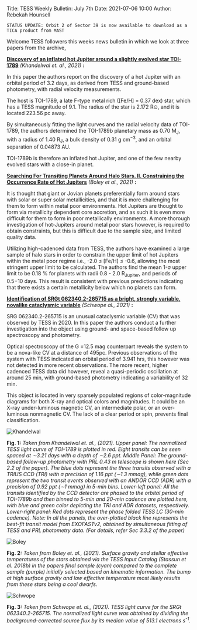 Title: TESS Weekly Bulletin: July 7th
Date: 2021-07-06 10:00
Author: Rebekah Hounsell

`STATUS UPDATE: Orbit 2 of Sector 39 is now available to download as a TICA product from MAST`

Welcome TESS followers this weeks news bulletin in which we look at three papers from the archive, 

**[Discovery of an inflated hot Jupiter around a slightly evolved star TOI-1789](https://arxiv.org/abs/2106.08660)** *(Khandelwal et. al., 2021)* **:**

In this paper the authors report on the discovery of a hot Jupiter with an orbital period of  3.2 days, as derived from TESS and ground-based photometry, with radial velocity measurements. 

The host is TOI-1789, a late F-type metal rich ([Fe/H] =  0.37 dex) star, which has a TESS magnitude of 9.1. The radius of the star is 2.172 R⊙, and it is located 223.56 pc away.

By simultaneously fitting the light curves and the radial velocity data of TOI-1789, the authors determined the TOI-1789b planetary mass as 0.70 M<sub>J</sub>, with a radius of 1.40 R<sub>J</sub>, a bulk density of 0.31 g cm<sup>−3</sup>, and an orbital separation of  0.04873 AU. 

TOI-1789b is therefore an inflated hot Jupiter, and one of the few nearby evolved stars with a close-in planet. 

**[Searching For Transiting Planets Around Halo Stars. II. Constraining the Occurrence Rate of Hot Jupiters](https://arxiv.org/abs/2106.13242)** *(Boley et al.,  2021)* **:**

It is thought that giant or Jovian planets preferentially form around stars with solar or super solar metallicities, and that it is more challenging for them to form within metal poor environments. Hot Jupiters are thought to form via metallicity dependent core accretion, and as such it is even more difficult for them to form in poor metallically environments. 
A more thorough investigation of hot-Jupiters around metal poor stars however, is required to obtain constraints, but this is difficult due to the sample size, and limited quality data. 

Utilizing high-cadenced data from TESS, the authors have examined a large sample of halo stars in order to constrain the upper limit of hot Jupiters within the metal poor regime i.e., -2.0 ≤ [Fe/H] ≤ -0.6, allowing the most stringent upper limit to be calculated. The authors find the mean 1-σ upper limit to be 0.18 % for planets with radii 0.8 - 2.0 R<sub>Jupiter</sub>, and periods of 0.5−10 days. This result is consistent with previous predictions indicating that there exists a certain metallicity below which no planets can form.

**[Identification of SRGt 062340.2-265715 as a bright, strongly variable, novalike cataclysmic variable](https://arxiv.org/abs/2106.14538)** *(Schwope al.,  2021)* **:**

SRG 062340.2-265715 is an unusual cataclysmic variable (CV) that was observed by TESS in 2020. In this paper the authors conduct a further investigation into the object using ground- and space-based follow up spectroscopy and photometry. 

Optical spectroscopy of the G =12.5 mag counterpart reveals the system to be a nova-like CV at a distance of 495pc. 
Previous observations of the system with TESS indicated an orbital period of 3.941 hrs, this however was not detected in more recent observations. The more recent, higher cadenced TESS data did however, reveal a quasi-periodic oscillation at around 25 min, with ground-based photometry indicating a variability of 32 min. 

This object is located in very sparsely populated regions of color-magnitude diagrams for both X-ray and optical colors and magnitudes. It could be an X-ray under-luminous magnetic CV, an intermediate polar, or an over-luminous nonmagnetic CV. The lack of a clear period or spin, prevents final classification.

![Khandelwal ](images/Khandelwal.png)

**Fig. 1:** *Taken from Khandelwal et. al., (2021). Upper panel: The normalized TESS light curve of TOI-1789 is plotted in red. Eight transits can be seen spaced at ∼3.21 days with a depth of ∼2.6 ppt. Middle Panel: The ground-based follow-up photometry with PRL 0.43 m telescope is shown here (Sec 2.2 of the paper). The blue dots represent the three transits observed with a TRIUS CCD (TRI) with a precision of 1.16 ppt (∼1.3 mmag), while green dots represent the two transit events observed with an ANDOR CCD (ADR) with a precision of 0.92 ppt (∼1 mmag) in 5-min bins. Lower-left panel: All the transits identified by the CCD detector are phased to the orbital period of TOI-1789b and then binned to 5-min and 20-min cadence are plotted here, with blue and green color depicting the TRI and ADR datasets, respectively. Lower-right panel: Red dots represent the phase folded TESS LC (30-min cadence). Note: In all the panels, the over-plotted black line represents the best-fit transit model from EXOFASTv2, obtained by simultaneous fitting of TESS and PRL photometry data. (For details, refer Sec 3.3.2 of the paper)*

![Boley](images/Boley.png)

**Fig. 2:** *Taken from Boley et. al., (2021). Surface gravity and stellar effective temperatures of the stars obtained via the TESS Input Catalog (Stassun et al. 2018b) in the papers final sample (cyan) compared to the complete sample (purple) initially selected based on kinematic information. The bump at high surface gravity and low effective temperature most likely results from these stars being a cool dwarfs.* 


![Schwope](images/Schwope.png)

**Fig. 3:** *Taken from Schwope et. al., (2021). TESS light curve for the SRGt 062340.2-265715. The normalized light curve was obtained by dividing the background-corrected source flux by its median value of 513.1 electrons s<sup>-1</sup>.*

